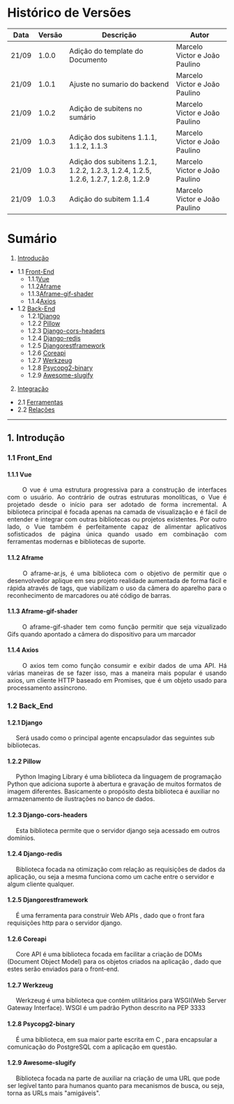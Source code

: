 # Histórico de Versões

Data|Versão|Descrição|Autor
-|-|-|-
21/09|1.0.0|Adição do template do Documento| Marcelo Victor e João Paulino |
21/09|1.0.1|Ajuste no sumario do backend | Marcelo Victor e João Paulino |
21/09|1.0.2|Adição de subitens no sumário | Marcelo Victor e João Paulino |
21/09|1.0.3|Adição dos subitens 1.1.1, 1.1.2, 1.1.3 | Marcelo Victor e João Paulino |
21/09|1.0.3|Adição dos subitens 1.2.1, 1.2.2, 1.2.3, 1.2.4, 1.2.5, 1.2.6, 1.2.7, 1.2.8, 1.2.9 | Marcelo Victor e João Paulino |
21/09|1.0.3|Adição do subitem 1.1.4 | Marcelo Victor e João Paulino |


# Sumário

1. [Introdução](#1)
  - 1.1 [Front-End](#1_1)
  	- 1.1.1[Vue](#1_1_1)
	- 1.1.2[Aframe](#1_1_2) 
	- 1.1.3[Aframe-gif-shader](#1_1_3)
	- 1.1.4[Axios](#1_1_4)
  - 1.2 [Back-End](#1_2)
	- 1.2.1[Django](#1_2_1)
	- 1.2.2 [Pillow](#1_2_2)
	- 1.2.3 [Django-cors-headers](#1_2_3)
	- 1.2.4 [Django-redis](#1_2_4)
	- 1.2.5 [Djangorestframework](#1_2_5)
	- 1.2.6 [Coreapi](#1_2_6)
	- 1.2.7 [Werkzeug](#1_2_7)
	- 1.2.8 [Psycopg2-binary](#1_2_8)
	- 1.2.9 [Awesome-slugify](#1_2_9)
2. [Integração](#4)
  - 2.1 [Ferramentas](#2_1)
  - 2.2 [Relações](#2_2)
___
## 1. <a name="1">Introdução</a>

### 1.1 <a name ="1_1">Front_End</a>

#### 1.1.1 <a name ="1_1_1">Vue</a>

<p align="justify"> &emsp;&emsp; O vue é uma estrutura progressiva para a construção de interfaces com o usuário. Ao contrário de outras estruturas monolíticas, o Vue é projetado desde o início para ser adotado de forma incremental. A biblioteca principal é focada apenas na camada de visualização e é fácil de entender e integrar com outras bibliotecas ou projetos existentes. Por outro lado, o Vue também é perfeitamente capaz de alimentar aplicativos sofisticados de página única quando usado em combinação com ferramentas modernas e bibliotecas de suporte. </p>

#### 1.1.2 <a name ="1_1_2">Aframe</a>

<p align="justify"> &emsp;&emsp; O aframe-ar.js, é uma biblioteca com o objetivo de permitir que o desenvolvedor aplique em seu projeto realidade aumentada de forma fácil e rápida através de tags, que viabilizam o uso da câmera do aparelho para o reconhecimento de marcadores ou até código de barras. </p>

#### 1.1.3 <a name ="1_1_3">Aframe-gif-shader</a>

<p align="justify"> &emsp;&emsp; O aframe-gif-shader tem como função permitir que seja vizualizado Gifs quando apontado a câmera do dispositivo para um marcador </p>

#### 1.1.4 <a name ="1_1_4">Axios</a>

<p align="justify"> &emsp;&emsp; O axios tem como função consumir e exibir dados de uma API. Há várias maneiras de se fazer isso, mas a maneira mais popular é usando axios, um cliente HTTP baseado em Promises, que é um objeto usado para processamento assíncrono. </p>

### 1.2 <a name ="1_2">Back_End</a>

#### 1.2.1 <a name ="1_2_1">Django</a>
<p>&nbsp&nbsp&nbsp&nbsp
	Será usado como o principal agente encapsulador das seguintes sub bibliotecas.
</p>

#### 1.2.2 <a name ="1_2_2">Pillow</a>
<p>&nbsp&nbsp&nbsp&nbsp
	Python Imaging Library é uma biblioteca da linguagem de programação Python que adiciona suporte à abertura e gravação de muitos formatos de imagem diferentes. Basicamente o propósito desta biblioteca é auxiliar no armazenamento de ilustrações no banco de dados.
</p>

#### 1.2.3 <a name ="1_2_3">Django-cors-headers</a>
<p>&nbsp&nbsp&nbsp&nbsp
	Esta biblioteca permite que o servidor django seja acessado em outros domínios.
</p>

#### 1.2.4 <a name ="1_2_4">Django-redis</a>
<p>&nbsp&nbsp&nbsp&nbsp
	Biblioteca focada na otimização com relação as requisições de dados da aplicação, ou seja a mesma funciona como um cache entre o servidor e algum cliente qualquer.
</p>

#### 1.2.5 <a name ="1_2_5">Djangorestframework</a>
<p>&nbsp&nbsp&nbsp&nbsp
	É uma ferramenta para construir Web APIs , dado que o front fara requisições http para o servidor django.
</p>

#### 1.2.6 <a name ="1_2_6">Coreapi</a>
<p>&nbsp&nbsp&nbsp&nbsp
	Core API é uma biblioteca focada em facilitar a criação de DOMs (Document Object Model) para os objetos criados na aplicação , dado que estes serão enviados para o front-end.
</p>

#### 1.2.7 <a name ="1_2_7">Werkzeug</a>
<p>&nbsp&nbsp&nbsp&nbsp
	Werkzeug é uma biblioteca que contém utilitários para WSGI(Web Server Gateway Interface).
	WSGI é um padrão Python descrito na PEP 3333 
</p>

#### 1.2.8 <a name ="1_2_8">Psycopg2-binary</a>
<p>&nbsp&nbsp&nbsp&nbsp
	É uma biblioteca, em sua maior parte escrita em C , para encapsular a comunicação do PostgreSQL com a aplicação em questão.
</p>

#### 1.2.9 <a name ="1_2_9">Awesome-slugify</a>
<p>&nbsp&nbsp&nbsp&nbsp
	Biblioteca focada na parte de auxiliar na criação de uma URL que pode ser legível tanto para humanos quanto para mecanismos de busca, ou seja, torna as URLs mais "amigáveis".
</p>
